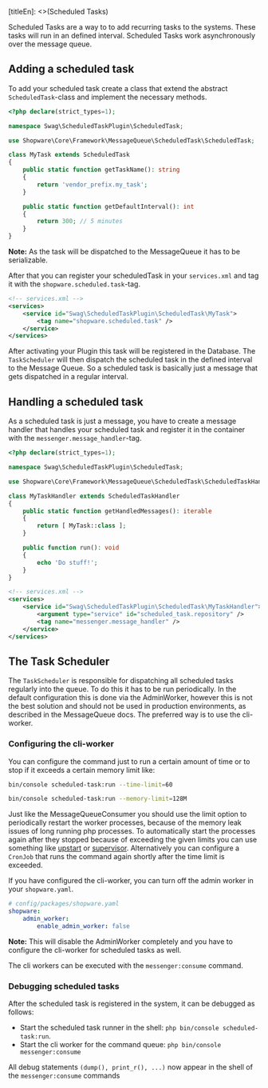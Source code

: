 [titleEn]: <>(Scheduled Tasks)

Scheduled Tasks are a way to to add recurring tasks to the systems. These tasks will run in an defined interval. Scheduled Tasks work asynchronously over the message queue.

## Adding a scheduled task

To add your scheduled task create a class that extend the abstract `ScheduledTask`-class and implement the necessary methods.
```php
<?php declare(strict_types=1);

namespace Swag\ScheduledTaskPlugin\ScheduledTask;

use Shopware\Core\Framework\MessageQueue\ScheduledTask\ScheduledTask;

class MyTask extends ScheduledTask
{
    public static function getTaskName(): string
    {
        return 'vendor_prefix.my_task';
    }

    public static function getDefaultInterval(): int
    {
        return 300; // 5 minutes
    }
}
```
**Note:** As the task will be dispatched to the MessageQueue it has to be serializable.

After that you can register your scheduledTask in your `services.xml` and tag it with the `shopware.scheduled.task`-tag.
```xml
<!-- services.xml -->
<services>
    <service id="Swag\ScheduledTaskPlugin\ScheduledTask\MyTask">
        <tag name="shopware.scheduled.task" />
    </service>
</services>
```

After activating your Plugin this task will be registered in the Database. The `TaskScheduler` will then dispatch the scheduled task in the defined interval to the Message Queue.
So a scheduled task is basically just a message that gets dispatched in a regular interval.

## Handling a scheduled task

As a scheduled task is just a message, you have to create a message handler that handles your scheduled task and register it in the container with the `messenger.message_handler`-tag.
```php
<?php declare(strict_types=1);

namespace Swag\ScheduledTaskPlugin\ScheduledTask;

use Shopware\Core\Framework\MessageQueue\ScheduledTask\ScheduledTaskHandler;

class MyTaskHandler extends ScheduledTaskHandler
{
    public static function getHandledMessages(): iterable
    {
        return [ MyTask::class ];
    }

    public function run(): void
    {
        echo 'Do stuff!';
    }
}
```

```xml
<!-- services.xml -->
<services>
    <service id="Swag\ScheduledTaskPlugin\ScheduledTask\MyTaskHandler">
        <argument type="service" id="scheduled_task.repository" />
        <tag name="messenger.message_handler" />
    </service>
</services>
```

## The Task Scheduler

The `TaskScheduler` is responsible for dispatching all scheduled tasks regularly into the queue. To do this it has to be run periodically.
In the default configuration this is done via the AdminWorker, however this is not the best solution and should not be used in production environments, as described in the MessageQueue docs.
The preferred way is to use the cli-worker.

### Configuring the cli-worker

You can configure the command just to run a certain amount of time or to stop if it exceeds a certain memory limit like:
```bash
bin/console scheduled-task:run --time-limit=60
```
```bash
bin/console scheduled-task:run --memory-limit=128M
```

Just like the MessageQueueConsumer you should use the limit option to periodically restart the worker processes, because of the memory leak issues of long running php processes.
To automatically start the processes again after they stopped because of exceeding the given limits you can use something like [upstart](http://upstart.ubuntu.com/getting-started.html) or [supervisor](http://supervisord.org/running.html).
Alternatively you can configure a `CronJob` that runs the command again shortly after the time limit is exceeded.

If you have configured the cli-worker, you can turn off the admin worker in your `shopware.yaml`.
```yaml
# config/packages/shopware.yaml
shopware:
    admin_worker:
        enable_admin_worker: false
``` 
**Note:** This will disable the AdminWorker completely and you have to configure the cli-worker for scheduled tasks as well.

The cli workers can be executed with the `messenger:consume` command. 

### Debugging scheduled tasks
After the scheduled task is registered in the system, it can be debugged as follows:

* Start the scheduled task runner in the shell: `php bin/console scheduled-task:run`.
* Start the cli worker for the command queue: `php bin/console messenger:consume`

All debug statements `(dump(), print_r(), ...)` now appear in the shell of the `messenger:consume` commands 
